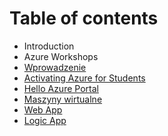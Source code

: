 # Table of contents

* Introduction
* Azure Workshops
* [Wprowadzenie](wprowadzenie.md)
* [Activating Azure for Students](aktywacja-azure-pass.md)
* [Hello Azure Portal](hello-azure-portal.md)
* [Maszyny wirtualne](maszyny-wirtualne.md)
* [Web App](web-app.md)
* [Logic App](logic-app.md)

